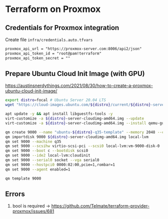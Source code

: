 # Terraform on Proxmox

## Credentials for Proxmox integration
Create file `infra/credentials.auto.tfvars`

```txt
proxmox_api_url = "https://proxmox-server.com:8006/api2/json"
proxmox_api_token_id = "root@pam!terraform"
proxmox_api_token_secret = ""
```

## Prepare Ubuntu Cloud Init Image (with GPU)
https://austinsnerdythings.com/2021/08/30/how-to-create-a-proxmox-ubuntu-cloud-init-image/

```bash
export distro=focal # Ubuntu Server 20.04 LTS
wget "https://cloud-images.ubuntu.com/${distro}/current/${distro}-server-cloudimg-amd64.img"

apt update -y && apt install libguestfs-tools -y
virt-customize -a ${distro}-server-cloudimg-amd64.img --update
virt-customize -a ${distro}-server-cloudimg-amd64.img --install qemu-guest-agent,wget,curl,telnet,unzip

qm create 9000 --name "ubuntu-${distro}-q35-template" --memory 2048 --cores 2 --net0 virtio,bridge=vmbr1
qm importdisk 9000 ${distro}-server-cloudimg-amd64.img local-lvm
qm set 9000 --machine q35
qm set 9000 --scsihw virtio-scsi-pci --scsi0 local-lvm:vm-9000-disk-0
qm set 9000 --boot c --bootdisk scsi0
qm set 9000 --ide2 local-lvm:cloudinit
qm set 9000 --serial0 socket --vga serial0
qm set 9000 --hostpci0 0000:02:00,pcie=1,rombar=1
qm set 9000 --agent enabled=1

qm template 9000
```

## Errors
1. bool is required -> https://github.com/Telmate/terraform-provider-proxmox/issues/681
